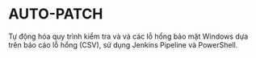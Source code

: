# AUTO-PATCH
Tự động hóa quy trình kiểm tra và vá các lỗ hổng bảo mật Windows dựa trên báo cáo lỗ hổng (CSV), sử dụng Jenkins Pipeline và PowerShell.
